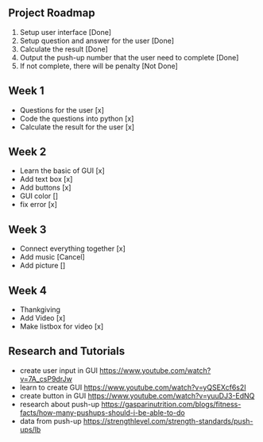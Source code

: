 ## Project Roadmap
1) Setup user interface [Done]
2) Setup question and answer for the user [Done]
3) Calculate the result [Done]
4) Output the push-up number that the user need to complete [Done]
5) If not complete, there will be penalty [Not Done]

## Week 1
- Questions for the user [x]
- Code the questions into python [x]
- Calculate the result for the user [x]

## Week 2
- Learn the basic of GUI [x]
- Add text box [x]
- Add buttons [x]
- GUI color []
- fix error [x]

## Week 3
- Connect everything together [x]
- Add music [Cancel]
- Add picture []

## Week 4
- Thankgiving
- Add Video [x]
- Make listbox for video [x]

## Research and Tutorials
- create user input in GUI https://www.youtube.com/watch?v=7A_csP9drJw
- learn to create GUI https://www.youtube.com/watch?v=yQSEXcf6s2I
- create button in GUI https://www.youtube.com/watch?v=yuuDJ3-EdNQ
- research about push-up https://gasparinutrition.com/blogs/fitness-facts/how-many-pushups-should-i-be-able-to-do
- data from push-up https://strengthlevel.com/strength-standards/push-ups/lb

